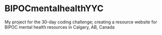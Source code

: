 # BIPOCmentalhealthYYC
My project for the 30-day coding challenge; creating a resource website for BIPOC mental health resources in Calgary, AB, Canada

